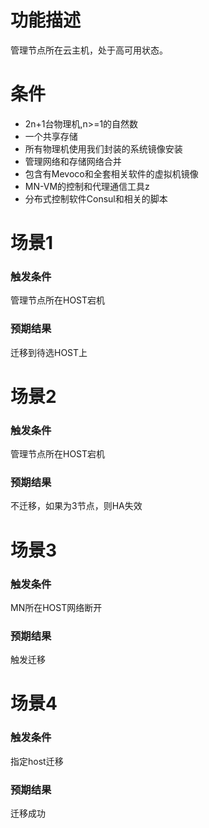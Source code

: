 # 功能描述

管理节点所在云主机，处于高可用状态。

# 条件

* 2n+1台物理机,n>=1的自然数
* 一个共享存储
* 所有物理机使用我们封装的系统镜像安装
* 管理网络和存储网络合并
* 包含有Mevoco和全套相关软件的虚拟机镜像
* MN-VM的控制和代理通信工具z
* 分布式控制软件Consul和相关的脚本

# 场景1

### 触发条件

管理节点所在HOST宕机

### 预期结果
迁移到待选HOST上

# 场景2
### 触发条件
管理节点所在HOST宕机

### 预期结果
不迁移，如果为3节点，则HA失效

# 场景3
### 触发条件
MN所在HOST网络断开

### 预期结果
触发迁移

# 场景4
### 触发条件
指定host迁移

### 预期结果
迁移成功





